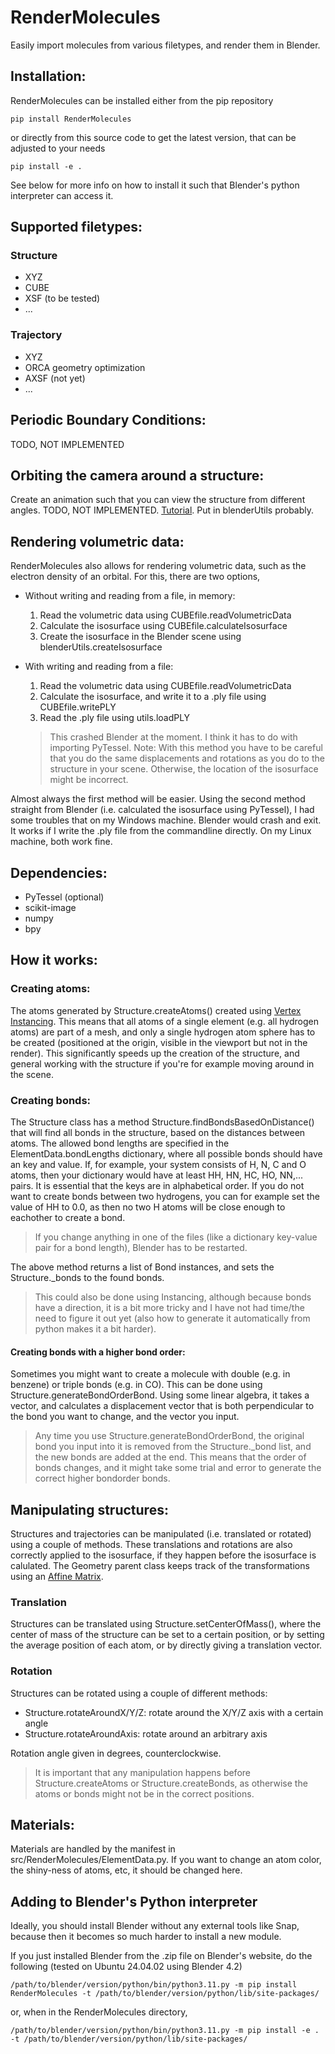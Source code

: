 # RenderMolecules
Easily import molecules from various filetypes, and render them in Blender.

## Installation:
RenderMolecules can be installed either from the pip repository
    
    pip install RenderMolecules
or directly from this source code to get the latest version, that can be adjusted to your needs

    pip install -e . 
See below for more info on how to install it such that Blender's python interpreter can access it.

## Supported filetypes:
### Structure
 - XYZ
 - CUBE
 - XSF (to be tested)
 - ...
### Trajectory
 - XYZ
 - ORCA geometry optimization
 - AXSF (not yet)
 - ...

## Periodic Boundary Conditions:
TODO, NOT IMPLEMENTED

## Orbiting the camera around a structure:
Create an animation such that you can view the structure from different angles.
TODO, NOT IMPLEMENTED.
[Tutorial](https://www.blendernation.com/2020/07/08/blender-quick-tip-rotate-orbit-camera-around-object/).
Put in blenderUtils probably.


## Rendering volumetric data:
RenderMolecules also allows for rendering volumetric data, such as the electron 
density of an orbital. For this, there are two options, 
- Without writing and reading from a file, in memory:
    1. Read the volumetric data using CUBEfile.readVolumetricData 
    2. Calculate the isosurface using CUBEfile.calculateIsosurface
    3. Create the isosurface in the Blender scene using blenderUtils.createIsosurface
- With writing and reading from a file:
    1. Read the volumetric data using CUBEfile.readVolumetricData 
    2. Calculate the isosurface, and write it to a .ply file using CUBEfile.writePLY
    3. Read the .ply file using utils.loadPLY
    
    > This crashed Blender at the moment. I think it has to do with importing PyTessel.
    > Note: With this method you have to be careful that you do the same displacements and rotations as you do to the structure in your scene. Otherwise, the location of the isosurface might be incorrect.

Almost always the first method will be easier. Using the second method straight from Blender (i.e. calculated the isosurface using PyTessel), I had some troubles that on my Windows machine. Blender would crash and exit. It works if I write the .ply file from the commandline directly. On my Linux machine, both work fine.

## Dependencies:
 - PyTessel (optional)
 - scikit-image
 - numpy
 - bpy

## How it works:
### Creating atoms:
The atoms generated by Structure.createAtoms() created using [Vertex Instancing](https://docs.blender.org/manual/en/latest/scene_layout/object/properties/instancing/verts.html). This means that all atoms of a single element (e.g. all hydrogen atoms) are part of a mesh, and only a single hydrogen atom sphere has to be created (positioned at the origin, visible in the viewport but not in the render). This significantly speeds up the creation of the structure, and general working with the structure if you're for example moving around in the scene.

### Creating bonds:
The Structure class has a method Structure.findBondsBasedOnDistance() that will find all bonds in the structure, based on the distances between atoms. The allowed bond lengths are specified in the ElementData.bondLengths dictionary, where all possible bonds should have an key and value. If, for example, your system consists of H, N, C and O atoms, then your dictionary would have at least HH, HN, HC, HO, NN,... pairs. It is essential that the keys are in alphabetical order. If you do not want to create bonds between two hydrogens, you can for example set the value of HH to 0.0, as then no two H atoms will be close enough to eachother to create a bond. 

> If you change anything in one of the files (like a dictionary key-value pair for a bond length), Blender has to be restarted.

The above method returns a list of Bond instances, and sets the Structure._bonds to the found bonds.

> This could also be done using Instancing, although because bonds have a direction, it is a bit more tricky and I have not had time/the need to figure it out yet (also how to generate it automatically from python makes it a bit harder).

#### Creating bonds with a higher bond order:
Sometimes you might want to create a molecule with double (e.g. in benzene) or triple bonds (e.g. in CO). This can be done using Structure.generateBondOrderBond. Using some linear algebra, it takes a vector, and calculates a displacement vector that is both perpendicular to the bond you want to change, and the vector you input. 

> Any time you use Structure.generateBondOrderBond, the original bond you input into it is removed from the Structure._bond list, and the new bonds are added at the end. This means that the order of bonds changes, and it might take some trial and error to generate the correct higher bondorder bonds.

## Manipulating structures:
Structures and trajectories can be manipulated (i.e. translated or rotated) using a couple of methods. These translations and rotations are also correctly applied to the isosurface, if they happen before the isosurface is calulated.
The Geometry parent class keeps track of the transformations using an [Affine Matrix](https://en.wikipedia.org/wiki/Affine_transformation).

### Translation
Structures can be translated using Structure.setCenterOfMass(), where the center of mass of the structure can be set to a certain position, or by setting the average position of each atom, or by directly giving a translation vector.

### Rotation
Structures can be rotated using a couple of different methods:
 - Structure.rotateAroundX/Y/Z: rotate around the X/Y/Z axis with a certain angle
 - Structure.rotateAroundAxis: rotate around an arbitrary axis

Rotation angle given in degrees, counterclockwise.

> It is important that any manipulation happens before Structure.createAtoms or Structure.createBonds, as otherwise the atoms or bonds might not be in the correct positions.

## Materials:
Materials are handled by the manifest in src/RenderMolecules/ElementData.py. If you want to change an atom color, the shiny-ness of atoms, etc, it should be changed here.

## Adding to Blender's Python interpreter
Ideally, you should install Blender without any external tools like Snap, because then it becomes so much harder to install a new module.

If you just installed Blender from the .zip file on Blender's website, do the following (tested on Ubuntu 24.04.02 using Blender 4.2)

    /path/to/blender/version/python/bin/python3.11.py -m pip install RenderMolecules -t /path/to/blender/version/python/lib/site-packages/

or, when in the RenderMolecules directory,

    /path/to/blender/version/python/bin/python3.11.py -m pip install -e . -t /path/to/blender/version/python/lib/site-packages/

